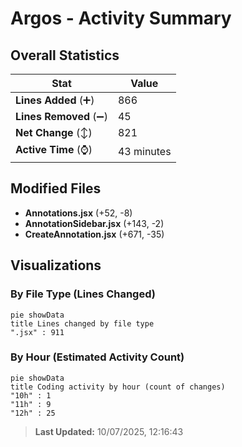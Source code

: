 # Argos - Activity Summary 

## Overall Statistics

| Stat                   | Value                                                             |
| ---------------------- | ----------------------------------------------------------------- |
| **Lines Added** (➕)   | 866                                          |
| **Lines Removed** (➖) | 45                                        |
| **Net Change** (↕)    | 821                |
| **Active Time** (⌚)   | 43 minutes |


## Modified Files
- **Annotations.jsx** (+52, -8)
- **AnnotationSidebar.jsx** (+143, -2)
- **CreateAnnotation.jsx** (+671, -35)

## Visualizations

### By File Type (Lines Changed)

```mermaid
pie showData
title Lines changed by file type
".jsx" : 911
```

### By Hour (Estimated Activity Count)

```mermaid
pie showData
title Coding activity by hour (count of changes)
"10h" : 1
"11h" : 9
"12h" : 25
```


> **Last Updated:** 10/07/2025, 12:16:43